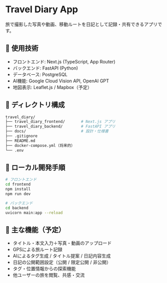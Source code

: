 # Travel Diary App

旅で撮影した写真や動画、移動ルートを日記として記録・共有できるアプリです。

## 🔧 使用技術
- フロントエンド: Next.js (TypeScript, App Router)
- バックエンド: FastAPI (Python)
- データベース: PostgreSQL
- AI機能: Google Cloud Vision API, OpenAI GPT
- 地図表示: Leaflet.js / Mapbox（予定）

## 📁 ディレクトリ構成
```bash
travel_diary/
├── travel_diary_frontend/       # Next.js アプリ
├── travel_diary_backend/        # FastAPI アプリ
├── docs/                        # 設計・仕様書
├── .gitignore
├── README.md
├── docker-compose.yml（将来的）
└── .env
```

## 🚀 ローカル開発手順

```bash
# フロントエンド
cd frontend
npm install
npm run dev

# バックエンド
cd backend
uvicorn main:app --reload
```

## 📌 主な機能（予定）
- タイトル・本文入力＋写真・動画のアップロード
- GPSによる旅ルート記録
- AIによるタグ生成 / タイトル提案 / 日記内容生成
- 日記の公開範囲設定（公開 / 限定公開 / 非公開）
- タグ・位置情報からの探索機能
- 他ユーザーの旅を閲覧、共感・交流
